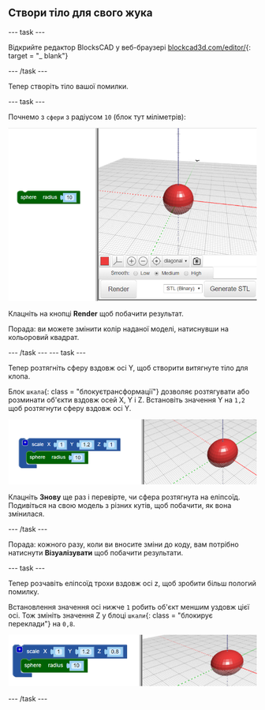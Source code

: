 ## Створи тіло для свого жука

--- task ---

Відкрийте редактор BlocksCAD у веб-браузері [blockcad3d.com/editor/](https://www.blockscad3d.com/editor/){: target = "_ blank"}

--- /task ---

Тепер створіть тіло вашої помилки.

--- task ---

Почнемо з `сфери` з радіусом `10` (блок тут міліметрів):

![знімок екрана](images/bug-body-sphere.png)

Клацніть на кнопці **Render** щоб побачити результат.

Порада: ви можете змінити колір наданої моделі, натиснувши на кольоровий квадрат.

--- /task --- --- task ---

Тепер розтягніть сферу вздовж осі Y, щоб створити витягнуте тіло для клопа.

Блок `шкала`{: class = "блокуєтрансформації"} дозволяє розтягувати або розминати об'єкти вздовж осей X, Y і Z. Встановіть значення Y на `1,2` щоб розтягнути сферу вздовж осі Y.

![знімок екрана](images/bug-body-y.png)

Клацніть **Знову** ще раз і перевірте, чи сфера розтягнута на еліпсоїд. Подивіться на свою модель з різних кутів, щоб побачити, як вона змінилася.

--- /task ---

Порада: кожного разу, коли ви вносите зміни до коду, вам потрібно натиснути **Візуалізувати** щоб побачити результати.

--- task ---

Тепер розчавіть еліпсоїд трохи вздовж осі z, щоб зробити більш пологий помилку.

Встановлення значення осі нижче `1` робить об'єкт меншим уздовж цієї осі. Тож змініть значення Z у блоці `шкали`{: class = "блокирує переклади"} на `0,8`.

![знімок екрана](images/bug-body-z.png)

--- /task ---




